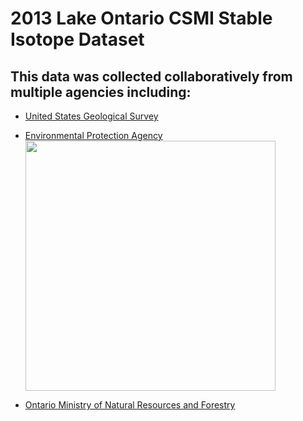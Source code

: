 2013 Lake Ontario CSMI Stable Isotope Dataset
================

## This data was collected collaboratively from multiple agencies including:

- [United States Geological Survey](https://www.usgs.gov/)

- [Environmental Protection Agency](https://www.epa.gov/)
  <img src="https://www.epa.gov/system/files/styles/medium/private/images/2021-12/375x250_epa_seal_noring.png?itok=zpXlVA0X" width="400px" />

- [Ontario Ministry of Natural Resources and
  Forestry](https://www.ontario.ca/page/ministry-natural-resources-and-forestry)
